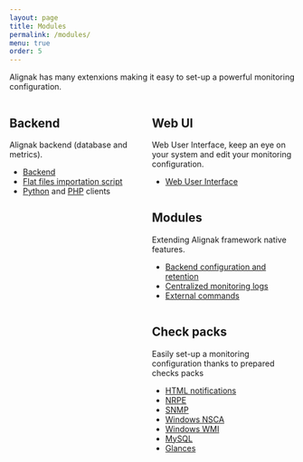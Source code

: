 ```yaml
---
layout: page
title: Modules
permalink: /modules/
menu: true
order: 5
---
```

Alignak has many extenxions making it easy to set-up a powerful monitoring configuration.
<div>

<div style="float: left; width: 50%;">
<h2>Backend</h2>
Alignak backend (database and metrics).

* [Backend](https://github.com/Alignak-monitoring-contrib/alignak-backend)
* [Flat files importation script](https://github.com/Alignak-monitoring-contrib/alignak-backend-import)
* [Python](https://github.com/Alignak-monitoring-contrib/alignak-backend-client) and [PHP](https://github.com/Alignak-monitoring-contrib/alignak-backend-php-client) clients
</div>

<div style="float: right; width: 50%;">
<h2>Web UI</h2>
Web User Interface, keep an eye on your system and edit your monitoring configuration.

* [Web User Interface](https://github.com/Alignak-monitoring-contrib/alignak-webui)
</div>
</div>

-----

<div>
<div style="float: left; width: 50%;">
<h2>Modules</h2>
Extending Alignak framework native features.

* [Backend configuration and retention](https://github.com/Alignak-monitoring-contrib/alignak-module-backend)
* [Centralized monitoring logs](https://github.com/Alignak-monitoring-contrib/alignak-module-logs)
* [External commands](https://github.com/Alignak-monitoring-contrib/alignak-module-external-commands)
</div>

<div style="float: right; width: 50%;">
<h2>Check packs</h2>
Easily set-up a monitoring configuration thanks to prepared checks packs

* [HTML notifications](https://github.com/Alignak-monitoring-contrib/alignak-notifications)
* [NRPE](https://github.com/Alignak-monitoring-contrib/alignak-checks-nrpe)
* [SNMP](https://github.com/Alignak-monitoring-contrib/alignak-checks-snmp)
* [Windows NSCA](https://github.com/Alignak-monitoring-contrib/alignak-checks-windows-nsca)
* [Windows WMI](https://github.com/Alignak-monitoring-contrib/alignak-checks-windows-wmi)
* [MySQL](https://github.com/Alignak-monitoring-contrib/alignak-checks-mysql)
* [Glances](https://github.com/Alignak-monitoring-contrib/alignak-checks-glances)
</div>

</div>